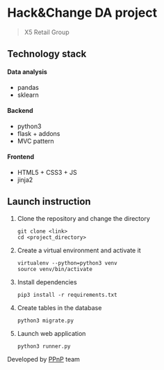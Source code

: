 # Hack&Change DA project

> X5 Retail Group

## Technology stack

#### Data analysis
- pandas
- sklearn

#### Backend
- python3
- flask + addons
- MVC pattern

#### Frontend
- HTML5 + CSS3 + JS
- jinja2

## Launch instruction

1. Clone the repository and change the directory
    ```
    git clone <link>
    cd <project_directory>
    ```
    
2. Create a virtual environment and activate it
    ```
    virtualenv --python=python3 venv
    source venv/bin/activate
    ```

3. Install dependencies
    ```
    pip3 install -r requirements.txt
    ```

4. Create tables in the database
    ```
    python3 migrate.py
    ```

5. Launch web application
    ```
    python3 runner.py
    ```

Developed by [PPnP](https://vk.com/pkryloff 'Project manager contact') team
